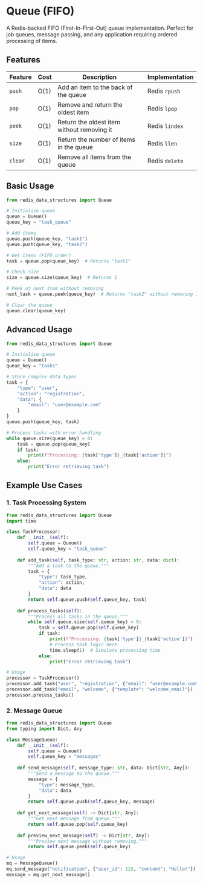 # Queue (FIFO)

A Redis-backed FIFO (First-In-First-Out) queue implementation. Perfect for job queues, message passing, and any application requiring ordered processing of items.

## Features

| Feature | Cost | Description | Implementation |
| --- | --- | --- | --- |
| `push` | O(1) | Add an item to the back of the queue | Redis `rpush` |
| `pop` | O(1) | Remove and return the oldest item | Redis `lpop` |
| `peek` | O(1) | Return the oldest item without removing it | Redis `lindex` |
| `size` | O(1) | Return the number of items in the queue | Redis `llen` |
| `clear` | O(1) | Remove all items from the queue | Redis `delete` |


## Basic Usage

```python
from redis_data_structures import Queue

# Initialize queue
queue = Queue()
queue_key = "task_queue"

# Add items
queue.push(queue_key, "task1")
queue.push(queue_key, "task2")

# Get items (FIFO order)
task = queue.pop(queue_key)  # Returns "task1"

# Check size
size = queue.size(queue_key)  # Returns 1

# Peek at next item without removing
next_task = queue.peek(queue_key)  # Returns "task2" without removing it

# Clear the queue
queue.clear(queue_key)
```

## Advanced Usage

```python
from redis_data_structures import Queue

# Initialize queue
queue = Queue()
queue_key = "tasks"

# Store complex data types
task = {
    "type": "user",
    "action": "registration",
    "data": {
        "email": "user@example.com"
    }
}
queue.push(queue_key, task)

# Process tasks with error handling
while queue.size(queue_key) > 0:
    task = queue.pop(queue_key)
    if task:
        print(f"Processing: {task['type']}_{task['action']}")
    else:
        print("Error retrieving task")
```

## Example Use Cases

### 1. Task Processing System

```python
from redis_data_structures import Queue
import time

class TaskProcessor:
    def __init__(self):
        self.queue = Queue()
        self.queue_key = "task_queue"
    
    def add_task(self, task_type: str, action: str, data: dict):
        """Add a task to the queue."""
        task = {
            "type": task_type,
            "action": action,
            "data": data
        }
        return self.queue.push(self.queue_key, task)
    
    def process_tasks(self):
        """Process all tasks in the queue."""
        while self.queue.size(self.queue_key) > 0:
            task = self.queue.pop(self.queue_key)
            if task:
                print(f"Processing: {task['type']}_{task['action']}")
                # Process task logic here
                time.sleep(1)  # Simulate processing time
            else:
                print("Error retrieving task")

# Usage
processor = TaskProcessor()
processor.add_task("user", "registration", {"email": "user@example.com"})
processor.add_task("email", "welcome", {"template": "welcome_email"})
processor.process_tasks()
```

### 2. Message Queue

```python
from redis_data_structures import Queue
from typing import Dict, Any

class MessageQueue:
    def __init__(self):
        self.queue = Queue()
        self.queue_key = "messages"
    
    def send_message(self, message_type: str, data: Dict[str, Any]):
        """Send a message to the queue."""
        message = {
            "type": message_type,
            "data": data
        }
        return self.queue.push(self.queue_key, message)
    
    def get_next_message(self) -> Dict[str, Any]:
        """Get next message from queue."""
        return self.queue.pop(self.queue_key)
    
    def preview_next_message(self) -> Dict[str, Any]:
        """Preview next message without removing."""
        return self.queue.peek(self.queue_key)

# Usage
mq = MessageQueue()
mq.send_message("notification", {"user_id": 123, "content": "Hello!"})
message = mq.get_next_message()
```
